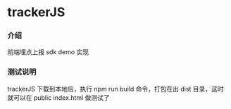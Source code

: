 # trackerJS

### 介绍

前端埋点上报 sdk demo 实现

### 测试说明

trackerJS 下载到本地后，执行 npm run build 命令，打包在出 dist 目录，这时就可以在 public index.html 做测试了
